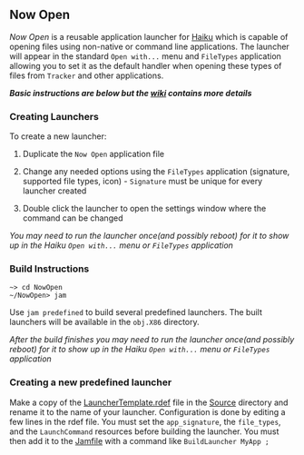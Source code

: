 ## Now Open


_Now Open_ is a reusable application launcher for [Haiku](https://haiku-os.org/) which is capable of opening files
using non-native or command line applications.  The launcher will appear in the standard `Open with...` menu and
`FileTypes` application allowing you to set it as the default handler when opening these types of files from `Tracker`
and other applications.

***Basic instructions are below but the [wiki](../../wiki) contains more details***


### Creating Launchers

To create a new launcher:

1. Duplicate the `Now Open` application file

2. Change any needed options using the `FileTypes` application (signature, supported file types, icon)
		- `Signature` must be unique for every launcher created

3. Double click the launcher to open the settings window where the command can be changed

_You may need to run the launcher once(and possibly reboot) for it to show up in the Haiku `Open with...` menu or
`FileTypes` application_


### Build Instructions

```
~> cd NowOpen
~/NowOpen> jam
```

Use `jam predefined` to build several predefined launchers.
The built launchers will be available in the `obj.X86` directory.

*After the build finishes you may need to run the launcher once(and possibly reboot) for it to show up in the Haiku
`Open with...` menu or `FileTypes` application*


### Creating a new predefined launcher

Make a copy of the [LauncherTemplate.rdef](Source/LauncherTemplate.rdef) file in the [Source](Source) directory and
rename it to the name of your launcher.  Configuration is done by editing a few lines in the rdef file.  You must set
the `app_signature`, the `file_types`, and the `LaunchCommand` resources before building the launcher. You must then
add it to the [Jamfile](Jamfile) with a command like `BuildLauncher MyApp ;`

